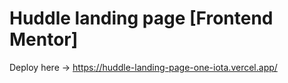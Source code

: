 # Huddle landing page [Frontend Mentor]

Deploy here -> https://huddle-landing-page-one-iota.vercel.app/
